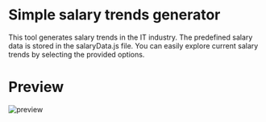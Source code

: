 # Simple salary trends generator

This tool generates salary trends in the IT industry. The predefined salary data is stored in the salaryData.js file. You can easily explore current salary trends by selecting the provided options.

# Preview

![preview]()

